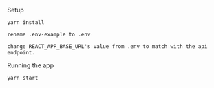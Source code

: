 Setup

`yarn install`

`rename .env-example to .env`

`change REACT_APP_BASE_URL's value from .env to match with the api endpoint.`

Running the app

`yarn start`